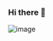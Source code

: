 ### Hi there 👋

![image](https://github.com/jiekechoo/jiekechoo/assets/3350211/3058c697-6e05-4147-9478-65092e033499)
